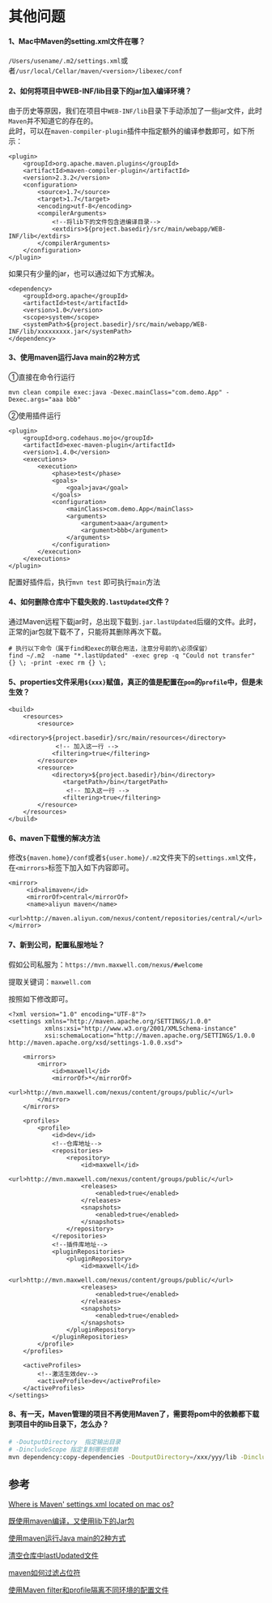 # 其他问题

#### 1、Mac中Maven的setting.xml文件在哪？

`/Users/usename/.m2/settings.xml`或者`/usr/local/Cellar/maven/<version>/libexec/conf`

#### 2、如何将项目中WEB-INF/lib目录下的jar加入编译环境？

由于历史等原因，我们在项目中`WEB-INF/lib`目录下手动添加了一些jar文件，此时`Maven`并不知道它的存在的。  
此时，可以在`maven-compiler-plugin`插件中指定额外的编译参数即可，如下所示：

```text
<plugin>
    <groupId>org.apache.maven.plugins</groupId>
    <artifactId>maven-compiler-plugin</artifactId>
    <version>2.3.2</version>
    <configuration>
        <source>1.7</source>
        <target>1.7</target>
        <encoding>utf-8</encoding>
        <compilerArguments>
            <!--将lib下的文件包含进编译目录-->
            <extdirs>${project.basedir}/src/main/webapp/WEB-INF/lib</extdirs>
        </compilerArguments>
    </configuration>
</plugin>
```

如果只有少量的jar，也可以通过如下方式解决。

```text
<dependency> 
    <groupId>org.apache</groupId> 
    <artifactId>test</artifactId> 
    <version>1.0</version> 
    <scope>system</scope> 
    <systemPath>${project.basedir}/src/main/webapp/WEB-INF/lib/xxxxxxxxx.jar</systemPath> 
</dependency> 
```

#### 3、使用maven运行Java main的2种方式

①直接在命令行运行

```text
mvn clean compile exec:java -Dexec.mainClass="com.demo.App" -Dexec.args="aaa bbb"  
```

②使用插件运行

```text
<plugin>
	<groupId>org.codehaus.mojo</groupId>
	<artifactId>exec-maven-plugin</artifactId>
	<version>1.4.0</version>
	<executions>
		<execution>
			<phase>test</phase>
			<goals>
				<goal>java</goal>
			</goals>
			<configuration>
				<mainClass>com.demo.App</mainClass>
				<arguments>
					<argument>aaa</argument>
					<argument>bbb</argument>
				</arguments>
			</configuration>
		</execution>
	</executions>
</plugin>
```

配置好插件后，执行`mvn test` 即可执行`main`方法

#### 4、如何删除仓库中下载失败的`.lastUpdated`文件？

通过Maven远程下载jar时，总出现下载到`.jar.lastUpdated`后缀的文件。此时，正常的jar包就下载不了，只能将其删除再次下载。

```text
# 执行以下命令（属于find和exec的联合用法，注意分号前的\必须保留）
find ~/.m2  -name "*.lastUpdated" -exec grep -q "Could not transfer" {} \; -print -exec rm {} \;
```

#### 5、properties文件采用`${xxx}`赋值，真正的值是配置在`pom`的`profile`中，但是未生效？

```text
<build>        
    <resources>            
        <resource>   
              <directory>${project.basedir}/src/main/resources</directory>      
             <!-- 加入这一行 -->
            <filtering>true</filtering>   
        </resource>        
        <resource>        
            <directory>${project.basedir}/bin</directory> 
               <targetPath>/bin</targetPath>   
                <!-- 加入这一行 -->             
               <filtering>true</filtering>            
        </resource>        
    </resources>    
</build>
```

#### 6、maven下载慢的解决方法

修改`${maven.home}/conf`或者`${user.home}/.m2`文件夹下的`settings.xml`文件，在`<mirrors>`标签下加入如下内容即可。

```text
<mirror>
     <id>alimaven</id>
     <mirrorOf>central</mirrorOf>
     <name>aliyun maven</name>
     <url>http://maven.aliyun.com/nexus/content/repositories/central/</url>
</mirror>
```

#### 7、新到公司，配置私服地址？

假如公司私服为：`https://mvn.maxwell.com/nexus/#welcome`

提取关键词：`maxwell.com`

按照如下修改即可。

```text
<?xml version="1.0" encoding="UTF-8"?>
<settings xmlns="http://maven.apache.org/SETTINGS/1.0.0"
          xmlns:xsi="http://www.w3.org/2001/XMLSchema-instance"
          xsi:schemaLocation="http://maven.apache.org/SETTINGS/1.0.0 http://maven.apache.org/xsd/settings-1.0.0.xsd">

    <mirrors>
        <mirror>
            <id>maxwell</id>
            <mirrorOf>*</mirrorOf>
            <url>http://mvn.maxwell.com/nexus/content/groups/public/</url>
        </mirror>
    </mirrors>

    <profiles>
        <profile>
            <id>dev</id>
            <!--仓库地址-->
            <repositories>
                <repository>
                    <id>maxwell</id>
                    <url>http://mvn.maxwell.com/nexus/content/groups/public/</url>
                    <releases>
                        <enabled>true</enabled>
                    </releases>
                    <snapshots>
                        <enabled>true</enabled>
                    </snapshots>
                </repository>
            </repositories>
            <!--插件库地址-->
            <pluginRepositories>
                <pluginRepository>
                    <id>maxwell</id>
                    <url>http://mvn.maxwell.com/nexus/content/groups/public/</url>
                    <releases>
                        <enabled>true</enabled>
                    </releases>
                    <snapshots>
                        <enabled>true</enabled>
                    </snapshots>
                </pluginRepository>
            </pluginRepositories>
        </profile>
    </profiles>

    <activeProfiles>
        <!--激活生效dev-->
        <activeProfile>dev</activeProfile>
    </activeProfiles>
</settings>
```

#### 8、有一天，Maven管理的项目不再使用Maven了，需要将pom中的依赖都下载到项目中的lib目录下，怎么办？

```bash
# -DoutputDirectory  指定输出目录
# -DincludeScope 指定复制哪些依赖
mvn dependency:copy-dependencies -DoutputDirectory=/xxx/yyy/lib -DincludeScope=compile
```





















## 参考

[Where is Maven' settings.xml located on mac os?](https://stackoverflow.com/questions/3792842/where-is-maven-settings-xml-located-on-mac-os)

[既使用maven编译，又使用lib下的Jar包](https://blog.csdn.net/catoop/article/details/48489365)

[使用maven运行Java main的2种方式](https://blog.csdn.net/mn960mn/article/details/49664701)

[清空仓库中lastUpdated文件](https://my.oschina.net/lhplj/blog/201832)

[maven如何过滤占位符](http://www.cnblogs.com/xiohao/p/5080327.html)

[使用Maven filter和profile隔离不同环境的配置文件](https://my.oschina.net/jackieyeah/blog/716503)  


  


